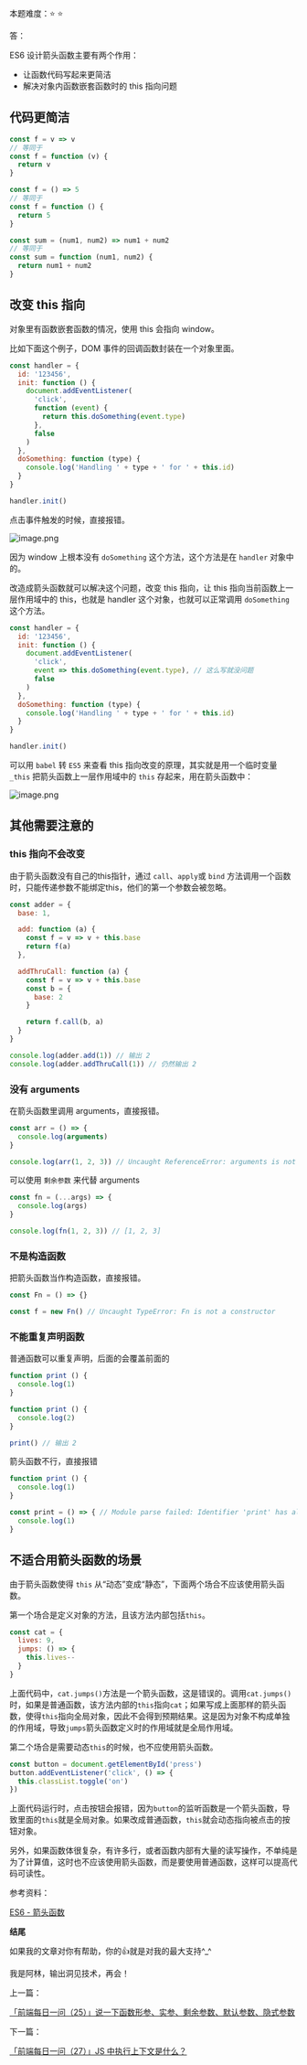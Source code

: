 本题难度：⭐ ⭐ 

答：

ES6 设计箭头函数主要有两个作用：

- 让函数代码写起来更简洁
- 解决对象内函数嵌套函数时的 this 指向问题

## 代码更简洁

```js
const f = v => v
// 等同于
const f = function (v) {
  return v
}
```

```js
const f = () => 5
// 等同于
const f = function () {
  return 5
}

const sum = (num1, num2) => num1 + num2
// 等同于
const sum = function (num1, num2) {
  return num1 + num2
}
```

## 改变 this 指向

对象里有函数嵌套函数的情况，使用 this 会指向 window。

比如下面这个例子，DOM 事件的回调函数封装在一个对象里面。

```js
const handler = {
  id: '123456',
  init: function () {
    document.addEventListener(
      'click',
      function (event) {
        return this.doSomething(event.type)
      },
      false
    )
  },
  doSomething: function (type) {
    console.log('Handling ' + type + ' for ' + this.id)
  }
}

handler.init()
```

点击事件触发的时候，直接报错。

![image.png](https://p3-juejin.byteimg.com/tos-cn-i-k3u1fbpfcp/3f8d28b770104950a6b61cea38ba97c4~tplv-k3u1fbpfcp-watermark.image?)

因为 window 上根本没有 `doSomething` 这个方法，这个方法是在 `handler` 对象中的。

改造成箭头函数就可以解决这个问题，改变 this 指向，让 this 指向当前函数上一层作用域中的 this，也就是 handler 这个对象，也就可以正常调用 `doSomething` 这个方法。

```js
const handler = {
  id: '123456',
  init: function () {
    document.addEventListener(
      'click',
      event => this.doSomething(event.type), // 这么写就没问题
      false
    )
  },
  doSomething: function (type) {
    console.log('Handling ' + type + ' for ' + this.id)
  }
}

handler.init()
```
可以用 `babel` 转 `ES5` 来查看 this 指向改变的原理，其实就是用一个临时变量 `_this` 把箭头函数上一层作用域中的 `this` 存起来，用在箭头函数中：

![image.png](https://p6-juejin.byteimg.com/tos-cn-i-k3u1fbpfcp/72e2329da9fa4255822bf00a933c0538~tplv-k3u1fbpfcp-watermark.image?)

## 其他需要注意的

### this 指向不会改变

由于箭头函数没有自己的this指针，通过 `call`、`apply`或 `bind` 方法调用一个函数时，只能传递参数不能绑定this，他们的第一个参数会被忽略。
```js
const adder = {
  base: 1,

  add: function (a) {
    const f = v => v + this.base
    return f(a)
  },

  addThruCall: function (a) {
    const f = v => v + this.base
    const b = {
      base: 2
    }

    return f.call(b, a)
  }
}

console.log(adder.add(1)) // 输出 2
console.log(adder.addThruCall(1)) // 仍然输出 2
```

### 没有 arguments
在箭头函数里调用 arguments，直接报错。

```js
const arr = () => {
  console.log(arguments)
}

console.log(arr(1, 2, 3)) // Uncaught ReferenceError: arguments is not defined
```
可以使用 `剩余参数` 来代替 arguments

```js
const fn = (...args) => {
  console.log(args)
}

console.log(fn(1, 2, 3)) // [1, 2, 3]
```
### 不是构造函数
把箭头函数当作构造函数，直接报错。
```js
const Fn = () => {}

const f = new Fn() // Uncaught TypeError: Fn is not a constructor
```
### 不能重复声明函数
普通函数可以重复声明，后面的会覆盖前面的
```js
function print () {
  console.log(1)
}

function print () {
  console.log(2)
}

print() // 输出 2
```
箭头函数不行，直接报错

```js
function print () {
  console.log(1)
}

const print = () => { // Module parse failed: Identifier 'print' has already been declared
  console.log(1)
}
```
## 不适合用箭头函数的场景

由于箭头函数使得 `this` 从“动态”变成“静态”，下面两个场合不应该使用箭头函数。

第一个场合是定义对象的方法，且该方法内部包括`this`。

```js
const cat = {
  lives: 9,
  jumps: () => {
    this.lives--
  }
}
```
上面代码中，`cat.jumps()`方法是一个箭头函数，这是错误的。调用`cat.jumps()`时，如果是普通函数，该方法内部的`this`指向`cat`；如果写成上面那样的箭头函数，使得`this`指向全局对象，因此不会得到预期结果。这是因为对象不构成单独的作用域，导致`jumps`箭头函数定义时的作用域就是全局作用域。

第二个场合是需要动态`this`的时候，也不应使用箭头函数。

```js
const button = document.getElementById('press')
button.addEventListener('click', () => {
  this.classList.toggle('on')
})
```

上面代码运行时，点击按钮会报错，因为`button`的监听函数是一个箭头函数，导致里面的`this`就是全局对象。如果改成普通函数，`this`就会动态指向被点击的按钮对象。

另外，如果函数体很复杂，有许多行，或者函数内部有大量的读写操作，不单纯是为了计算值，这时也不应该使用箭头函数，而是要使用普通函数，这样可以提高代码可读性。

参考资料：

[ES6 - 箭头函数](https://www.bookstack.cn/read/es6-3rd/spilt.5.docs-function.md)

**结尾**

如果我的文章对你有帮助，你的👍就是对我的最大支持^_^

我是阿林，输出洞见技术，再会！

上一篇：

[「前端每日一问（25）」说一下函数形参、实参、剩余参数、默认参数、隐式参数](https://github.com/wlllyfor/question-everyday/blob/main/Blog/25.%E8%AF%B4%E4%B8%80%E4%B8%8B%E5%87%BD%E6%95%B0%E5%BD%A2%E5%8F%82%E3%80%81%E5%AE%9E%E5%8F%82%E3%80%81%E5%89%A9%E4%BD%99%E5%8F%82%E6%95%B0%E3%80%81%E9%BB%98%E8%AE%A4%E5%8F%82%E6%95%B0%E3%80%81%E9%9A%90%E5%BC%8F%E5%8F%82%E6%95%B0.md)

下一篇：

[「前端每日一问（27）」JS 中执行上下文是什么？](https://juejin.cn/post/7078245963378688037)